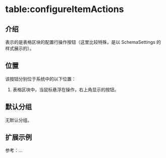 # table:configureItemActions

## 介绍

表示的是表格区块的配置行操作按钮（这里比较特殊，是以 SchemaSettings 的样式展示的）。

## 位置

该按钮分别位于系统中的以下位置：

1. 表格区块中，当鼠标悬浮在操作，右上角显示的按钮。

## 默认分组

无默认分组。

## 扩展示例

参考：...
